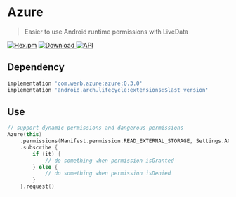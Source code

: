 # Azure

> Easier to use Android runtime permissions with LiveData

[![Hex.pm](https://img.shields.io/hexpm/l/plug.svg)](https://github.com/Werb/Azure/blob/master/LICENSE)
 [ ![Download](https://api.bintray.com/packages/werbhelius/maven/azure/images/download.svg) ](https://bintray.com/werbhelius/maven/azure/_latestVersion)
 [![API](https://img.shields.io/badge/API-19%2B-brightgreen.svg?style=flat)](https://android-arsenal.com/api?level=19)

## Dependency
 ```gradle
implementation 'com.werb.azure:azure:0.3.0'
implementation 'android.arch.lifecycle:extensions:$last_version'
```

## Use
```kotlin
// support dynamic permissions and dangerous permissions
Azure(this)
    .permissions(Manifest.permission.READ_EXTERNAL_STORAGE, Settings.ACTION_MANAGE_OVERLAY_PERMISSION)
    .subscribe {
        if (it) {
            // do something when permission isGranted
        } else {
            // do something when permission isDenied
        }
    }.request()
```